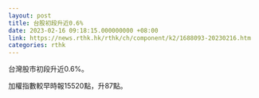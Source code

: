 ```yaml
---
layout: post
title: 台股初段升近0.6%
date: 2023-02-16 09:18:15.000000000 +08:00
link: https://news.rthk.hk/rthk/ch/component/k2/1688093-20230216.htm
categories: rthk
---
```


台灣股市初段升近0.6%。

加權指數較早時報15520點，升87點。
